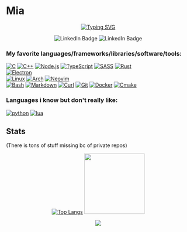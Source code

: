 # Mia

<div align="center">

  [![Typing SVG](https://readme-typing-svg.herokuapp.com?font=Dancing+Script&size=35&color=24F75B&center=true&vCenter=true&lines=%22insert+inspirational+quote+here%22)](https://git.io/typing-svg)
</div>

<div id="badges"  align="center">
<!--
![](https://komarev.com/ghpvc/?username=Nils75owo)
-->
	<img src="https://img.shields.io/github/followers/Nils75owo?label=Follow" alt="LinkedIn Badge"/>
	<img src="https://img.shields.io/github/stars/Nils75owo?affiliations=OWNER%2CCOLLABORATOR" alt="LinkedIn Badge"/>
</div>

### My favorite languages/frameworks/libraries/software/tools:

<p>
	<a href="https://github.com/search?q=user%3ANils75owo+language%3Ac"><img alt="C" src="https://img.shields.io/badge/C-03599C.svg?logo=c&logoColor=white"></a>
	<a href="https://github.com/search?q=user%3ANils75owo+language%3Acpp"><img alt="C++" src="https://img.shields.io/badge/C++-9C033A.svg?logo=cplusplus&logoColor=white"></a>
	<a href="https://github.com/search?q=user%3ANils75owo+language%3Ajavascript"><img alt="Node.js" src="https://img.shields.io/badge/Node.js-43853D.svg?logo=node.js&logoColor=white"></a>
	<a href="https://github.com/search?q=user%3ANils75owo+language%3AtypeScript"><img alt="TypeScript" src="https://img.shields.io/badge/TypeScript-007ACC.svg?logo=typescript&logoColor=white"></a>
	<a href="https://github.com/search?q=user%3ANils75owo+language%3Asass"><img alt="SASS" src="https://img.shields.io/badge/Sass-hotpink.svg?logo=SASS&logoColor=white"></a>
	<a href="https://github.com/search?q=user%3ANils75owo+language%3Arust"><img alt="Rust" src="https://img.shields.io/badge/Rust-000000.svg?logo=Rust&logoColor=white"></a>
	<br>
	<a href="#"><img alt="Electron" src="https://img.shields.io/badge/Electron-20232e.svg?logo=electron&logoColor=white"></a>
	<br>
	<a href="#"><img alt="Linux" src="https://img.shields.io/badge/Linux-FCC624.svg?logo=linux&logoColor=white"></a>
	<a href="#"><img alt="Arch" src="https://img.shields.io/badge/Arch-1793D1.svg?logo=arch-linux&logoColor=white"></a>
	<a href="#"><img alt="Neovim" src="https://img.shields.io/badge/Neovim-57A143.svg?logo=neovim&logoColor=white"></a>
	<br>
	<a href="https://github.com/search?q=user%3ANils75owo+language%3Abash"><img alt="Bash" src="https://img.shields.io/badge/Bash-121011.svg?logo=gnu-bash&logoColor=white"></a>
	<a href="https://github.com/search?q=user%3ANils75owo+language%3Amarkdown"><img alt="Markdown" src="https://img.shields.io/badge/Markdown-000000.svg?logo=markdown&logoColor=white"></a>
	<a href="#"><img alt="Curl" src="https://img.shields.io/badge/Curl-073551.svg?logo=curl&logoColor=white"></a>
	<a href="#"><img alt="Git" src="https://img.shields.io/badge/Git-F05032.svg?logo=git&logoColor=white"></a>
	<a href="#"><img alt="Docker" src="https://img.shields.io/badge/Docker-2496ED.svg?logo=docker&logoColor=white"></a>
	<a href="#"><img alt="Cmake" src="https://img.shields.io/badge/CMake-064F8C.svg?logo=cmake&logoColor=white"></a>
</p>

### Languages i know but don't really like:

<p>
	<a href="https://github.com/search?q=user%3ANils75owo+language%3Apython"><img alt="python" src="https://img.shields.io/badge/python-14354C.svg?logo=python&logoColor=white"></a>
	<a href="https://github.com/search?q=user%3ANils75owo+language%3Alua"><img alt="lua" src="https://img.shields.io/badge/lua-2C2D72.svg?logo=lua&logoColor=white"></a>
</p>

## Stats
(There is tons of stuff missing bc of private repos)

<div align="center">

   [![Top Langs](https://github-readme-stats.vercel.app/api/top-langs/?username=Nils75owo&layout=compact&hide=html,hack,css&theme=gotham)](https://github.com/Nils75owo) 
  <img  height=' 165px' src="https://github-readme-stats.vercel.app/api?username=Nils75owo&show_icons=true&theme=gotham&count_private=true">
</div>

<div align="center">
  <img src="https://github-profile-trophy.vercel.app/?username=Nils75owo&column=7&theme=onedark" />
</div>
<br>

<!--
![GitHub Activity Graph](https://activity-graph.herokuapp.com/graph?username=Nils75owo&bg_color=333333&color=00ffff&line=00ffff&point=ffffff&area=true&hide_border=false)
-->
